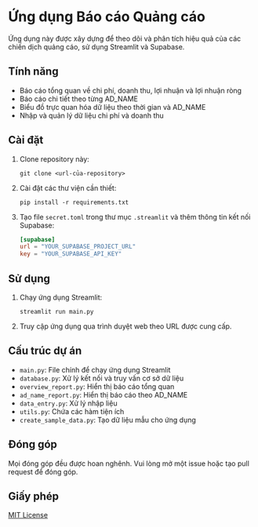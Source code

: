# Ứng dụng Báo cáo Quảng cáo

Ứng dụng này được xây dựng để theo dõi và phân tích hiệu quả của các chiến dịch quảng cáo, sử dụng Streamlit và Supabase.

## Tính năng

- Báo cáo tổng quan về chi phí, doanh thu, lợi nhuận và lợi nhuận ròng
- Báo cáo chi tiết theo từng AD_NAME
- Biểu đồ trực quan hóa dữ liệu theo thời gian và AD_NAME
- Nhập và quản lý dữ liệu chi phí và doanh thu

## Cài đặt

1. Clone repository này:
   ```
   git clone <url-của-repository>
   ```

2. Cài đặt các thư viện cần thiết:
   ```
   pip install -r requirements.txt
   ```

3. Tạo file `secret.toml` trong thư mục `.streamlit` và thêm thông tin kết nối Supabase:
   ```toml
   [supabase]
   url = "YOUR_SUPABASE_PROJECT_URL"
   key = "YOUR_SUPABASE_API_KEY"
   ```

## Sử dụng

1. Chạy ứng dụng Streamlit:
   ```
   streamlit run main.py
   ```

2. Truy cập ứng dụng qua trình duyệt web theo URL được cung cấp.

## Cấu trúc dự án

- `main.py`: File chính để chạy ứng dụng Streamlit
- `database.py`: Xử lý kết nối và truy vấn cơ sở dữ liệu
- `overview_report.py`: Hiển thị báo cáo tổng quan
- `ad_name_report.py`: Hiển thị báo cáo theo AD_NAME
- `data_entry.py`: Xử lý nhập liệu
- `utils.py`: Chứa các hàm tiện ích
- `create_sample_data.py`: Tạo dữ liệu mẫu cho ứng dụng

## Đóng góp

Mọi đóng góp đều được hoan nghênh. Vui lòng mở một issue hoặc tạo pull request để đóng góp.

## Giấy phép

[MIT License](https://opensource.org/licenses/MIT)

